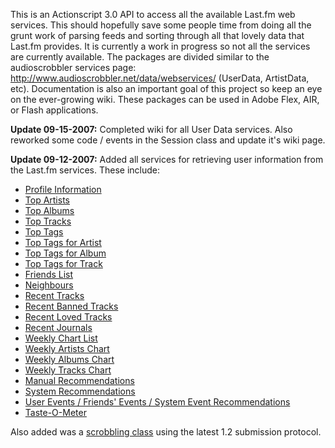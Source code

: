 This is an Actionscript 3.0 API to access all the available Last.fm web services. This should hopefully save some people time from doing all the grunt work of parsing feeds and sorting through all that lovely data that Last.fm provides. It is currently a work in progress so not all the services are currently available. The packages are divided similar to the audioscrobbler services page: http://www.audioscrobbler.net/data/webservices/ (UserData, ArtistData, etc).
Documentation is also an important goal of this project so keep an eye on the ever-growing wiki. These packages can be used in Adobe Flex, AIR, or Flash applications.

**Update 09-15-2007:** Completed wiki for all User Data services. Also reworked some code / events in the Session class and update it's wiki page.


**Update 09-12-2007:** Added all services for retrieving user information from the Last.fm services. These include:
  * [Profile Information](UserDataProfile.md)
  * [Top Artists](UserDataTopArtists.md)
  * [Top Albums](UserDataTopAlbums.md)
  * [Top Tracks](UserDataTopTracks.md)
  * [Top Tags](UserDataTopTags.md)
  * [Top Tags for Artist](UserDataTopArtistTags.md)
  * [Top Tags for Album](UserDataTopAlbumTags.md)
  * [Top Tags for Track](UserDataTopTrackTags.md)
  * [Friends List](UserDataFriends.md)
  * [Neighbours](UserDataNeighbours.md)
  * [Recent Tracks](UserDataRecentTracks.md)
  * [Recent Banned Tracks](UserDataRecentBannedTracks.md)
  * [Recent Loved Tracks](UserDataRecentLovedTracks.md)
  * [Recent Journals](UserDataRecentJournals.md)
  * [Weekly Chart List](UserDataWeeklyChartList.md)
  * [Weekly Artists Chart](UserDataWeeklyArtistsChart.md)
  * [Weekly Albums Chart](UserDataWeeklyAlbumsChart.md)
  * [Weekly Tracks Chart](UserDataWeeklyTracksChart.md)
  * [Manual Recommendations](UserDataManualRecommendations.md)
  * [System Recommendations](UserDataSystemRecommendations.md)
  * [User Events / Friends' Events / System Event Recommendations](UserDataUserEvents.md)
  * [Taste-O-Meter](UserDataTasteOMeter.md)

Also added was a [scrobbling class](ClientScrobbler.md) using the latest 1.2 submission protocol.
